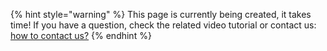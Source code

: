 {% hint style="warning" %}
This page is currently being created, it takes time! If you have a question, check the related video tutorial or contact us: [how to contact us?](../../contact.md)
{% endhint %}